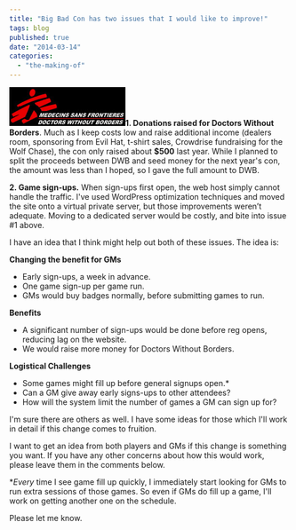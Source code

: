 ```yaml
---
title: "Big Bad Con has two issues that I would like to improve!"
tags: blog
published: true
date: "2014-03-14"
categories: 
  - "the-making-of"
---
```


![Doctors Without Borders](/images/msf-logo-header.jpg)**1\. Donations raised for Doctors Without Borders**. Much as I keep costs low and raise additional income (dealers room, sponsoring from Evil Hat, t-shirt sales, Crowdrise fundraising for the Wolf Chase), the con only raised about **$500** last year. While I planned to split the proceeds between DWB and seed money for the next year's con, the amount was less than I hoped, so I gave the full amount to DWB.

**2\. Game sign-ups.** When sign-ups first open, the web host simply cannot handle the traffic. I've used WordPress optimization techniques and moved the site onto a virtual private server, but those improvements weren’t adequate. Moving to a dedicated server would be costly, and bite into issue #1 above.

I have an idea that I think might help out both of these issues. The idea is:

**Changing the benefit for GMs**

- Early sign-ups, a week in advance.
- One game sign-up per game run.
- GMs would buy badges normally, before submitting games to run.

**Benefits**

- A significant number of sign-ups would be done before reg opens, reducing lag on the website.
- We would raise more money for Doctors Without Borders.

**Logistical Challenges**

- Some games might fill up before general signups open.\*
- Can a GM give away early signs-ups to other attendees?
- How will the system limit the number of games a GM can sign up for?

I'm sure there are others as well. I have some ideas for those which I'll work in detail if this change comes to fruition.

I want to get an idea from both players and GMs if this change is something you want. If you have any other concerns about how this would work, please leave them in the comments below.

\*_Every_ time I see game fill up quickly, I immediately start looking for GMs to run extra sessions of those games. So even if GMs do fill up a game, I'll work on getting another one on the schedule.

Please let me know.
